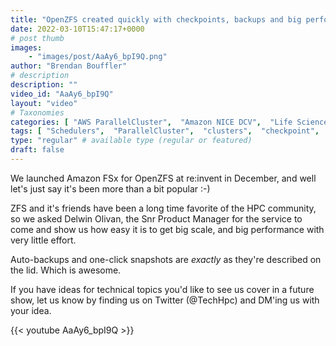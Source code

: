 ```yaml
---
title: "OpenZFS created quickly with checkpoints, backups and big performance"
date: 2022-03-10T15:47:17+0000
# post thumb
images:
    - "images/post/AaAy6_bpI9Q.png"
author: "Brendan Bouffler"
# description
description: ""
video_id: "AaAy6_bpI9Q"
layout: "video"
# Taxonomies
categories: [ "AWS ParallelCluster",  "Amazon NICE DCV",  "Life Sciences", ]
tags: [ "Schedulers",  "ParallelCluster",  "clusters",  "checkpoint",  "vizualization",  "DCV",  "GPUs",  "CPUs",  "High Performance Computing",  "Storage",  "backup",  "Covid-19",  "FSx for OpenZFS",  "HPC",  "ZFS",  "Lustre",  "virtualization",  "OpenZFS",  "EC2",  "techshorts", ]
type: "regular" # available type (regular or featured)
draft: false
---
```


We launched Amazon FSx for OpenZFS at re:invent in December, and well let's just say it's been more than a bit popular :-)

ZFS and it's friends have been a long time favorite of the HPC community, so we asked Delwin Olivan, the Snr Product Manager for the service to come and show us how easy it is to get big scale, and big performance with very little effort.

Auto-backups and one-click snapshots are _exactly_ as they're described on the lid. Which is awesome.

If you have ideas for technical topics you'd like to see us cover in a future show, let us know by finding us on Twitter (@TechHpc) and DM'ing us with your idea.

{{< youtube AaAy6_bpI9Q >}}
